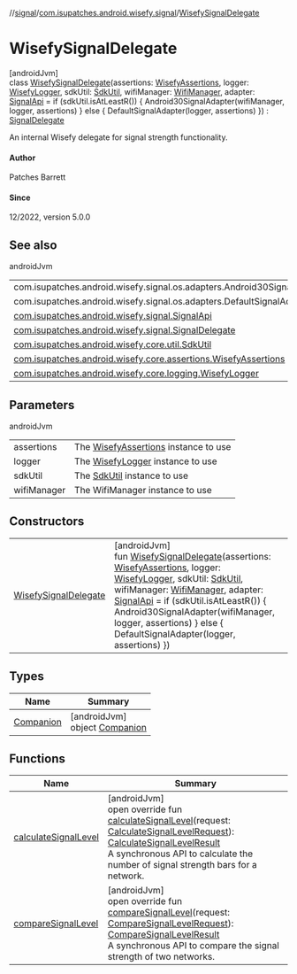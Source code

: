 //[signal](../../../index.md)/[com.isupatches.android.wisefy.signal](../index.md)/[WisefySignalDelegate](index.md)

# WisefySignalDelegate

[androidJvm]\
class [WisefySignalDelegate](index.md)(assertions: [WisefyAssertions](../../../../core/core/com.isupatches.android.wisefy.core.assertions/-wisefy-assertions/index.md), logger: [WisefyLogger](../../../../core/core/com.isupatches.android.wisefy.core.logging/-wisefy-logger/index.md), sdkUtil: [SdkUtil](../../../../core/core/com.isupatches.android.wisefy.core.util/-sdk-util/index.md), wifiManager: [WifiManager](https://developer.android.com/reference/kotlin/android/net/wifi/WifiManager.html), adapter: [SignalApi](../-signal-api/index.md) = if (sdkUtil.isAtLeastR()) {
        Android30SignalAdapter(wifiManager, logger, assertions)
    } else {
        DefaultSignalAdapter(logger, assertions)
    }) : [SignalDelegate](../-signal-delegate/index.md)

An internal Wisefy delegate for signal strength functionality.

#### Author

Patches Barrett

#### Since

12/2022, version 5.0.0

## See also

androidJvm

| | |
|---|---|
| com.isupatches.android.wisefy.signal.os.adapters.Android30SignalAdapter |  |
| com.isupatches.android.wisefy.signal.os.adapters.DefaultSignalAdapter |  |
| [com.isupatches.android.wisefy.signal.SignalApi](../-signal-api/index.md) |  |
| [com.isupatches.android.wisefy.signal.SignalDelegate](../-signal-delegate/index.md) |  |
| [com.isupatches.android.wisefy.core.util.SdkUtil](../../../../core/core/com.isupatches.android.wisefy.core.util/-sdk-util/index.md) |  |
| [com.isupatches.android.wisefy.core.assertions.WisefyAssertions](../../../../core/core/com.isupatches.android.wisefy.core.assertions/-wisefy-assertions/index.md) |  |
| [com.isupatches.android.wisefy.core.logging.WisefyLogger](../../../../core/core/com.isupatches.android.wisefy.core.logging/-wisefy-logger/index.md) |  |

## Parameters

androidJvm

| | |
|---|---|
| assertions | The [WisefyAssertions](../../../../core/core/com.isupatches.android.wisefy.core.assertions/-wisefy-assertions/index.md) instance to use |
| logger | The [WisefyLogger](../../../../core/core/com.isupatches.android.wisefy.core.logging/-wisefy-logger/index.md) instance to use |
| sdkUtil | The [SdkUtil](../../../../core/core/com.isupatches.android.wisefy.core.util/-sdk-util/index.md) instance to use |
| wifiManager | The WifiManager instance to use |

## Constructors

| | |
|---|---|
| [WisefySignalDelegate](-wisefy-signal-delegate.md) | [androidJvm]<br>fun [WisefySignalDelegate](-wisefy-signal-delegate.md)(assertions: [WisefyAssertions](../../../../core/core/com.isupatches.android.wisefy.core.assertions/-wisefy-assertions/index.md), logger: [WisefyLogger](../../../../core/core/com.isupatches.android.wisefy.core.logging/-wisefy-logger/index.md), sdkUtil: [SdkUtil](../../../../core/core/com.isupatches.android.wisefy.core.util/-sdk-util/index.md), wifiManager: [WifiManager](https://developer.android.com/reference/kotlin/android/net/wifi/WifiManager.html), adapter: [SignalApi](../-signal-api/index.md) = if (sdkUtil.isAtLeastR()) {         Android30SignalAdapter(wifiManager, logger, assertions)     } else {         DefaultSignalAdapter(logger, assertions)     }) |

## Types

| Name | Summary |
|---|---|
| [Companion](-companion/index.md) | [androidJvm]<br>object [Companion](-companion/index.md) |

## Functions

| Name | Summary |
|---|---|
| [calculateSignalLevel](calculate-signal-level.md) | [androidJvm]<br>open override fun [calculateSignalLevel](calculate-signal-level.md)(request: [CalculateSignalLevelRequest](../../com.isupatches.android.wisefy.signal.entities/-calculate-signal-level-request/index.md)): [CalculateSignalLevelResult](../../com.isupatches.android.wisefy.signal.entities/-calculate-signal-level-result/index.md)<br>A synchronous API to calculate the number of signal strength bars for a network. |
| [compareSignalLevel](compare-signal-level.md) | [androidJvm]<br>open override fun [compareSignalLevel](compare-signal-level.md)(request: [CompareSignalLevelRequest](../../com.isupatches.android.wisefy.signal.entities/-compare-signal-level-request/index.md)): [CompareSignalLevelResult](../../com.isupatches.android.wisefy.signal.entities/-compare-signal-level-result/index.md)<br>A synchronous API to compare the signal strength of two networks. |
